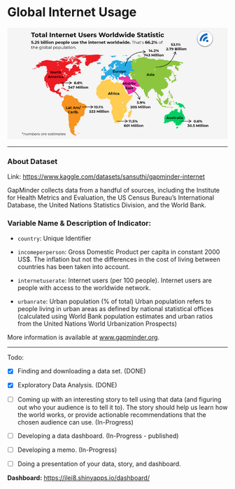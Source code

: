 # Global Internet Usage

<img src="./images/dataset-cover.png" alt="ScentAI" width="800"/>

---

### About Dataset
Link: https://www.kaggle.com/datasets/sansuthi/gapminder-internet

GapMinder collects data from a handful of sources, including the Institute for Health Metrics and Evaluation, the US Census Bureau’s International Database, the United Nations Statistics Division, and the World Bank.


### Variable Name & Description of Indicator:
  - `country`: Unique Identifier

  - `incomeperperson`: Gross Domestic Product per capita in constant 2000 US$. The inflation but not the differences in the cost of living between countries has been taken into account.

  - `internetuserate`: Internet users (per 100 people). Internet users are people with access to the worldwide network.

  - `urbanrate`: Urban population (% of total) Urban population refers to people living in urban areas as defined by national statistical offices (calculated using World Bank population estimates and urban ratios from the United Nations World Urbanization Prospects)

More information is available at www.gapminder.org.

--- 
Todo:
  - [x] Finding and downloading a data set. (DONE)
  - [x] Exploratory Data Analysis. (DONE)
  - [ ] Coming up with an interesting story to tell using that data (and figuring out who your audience is to tell it to). The story should help us learn how the world works, or provide actionable recommendations that the chosen audience can use. (In-Progress)
  - [ ] Developing a data dashboard. (In-Progress - published)
  - [ ] Developing a memo. (In-Progress)
  - [ ] Doing a presentation of your data, story, and dashboard. 


**Dashboard:** https://jlei8.shinyapps.io/dashboard/
